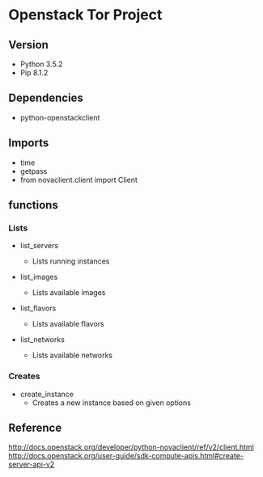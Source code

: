 # Openstack Tor Project

## Version
- Python 3.5.2
- Pip 8.1.2

## Dependencies
- python-openstackclient

## Imports
- time
- getpass
- from novaclient.client import Client

## functions
### Lists
- list_servers
  * Lists running instances

- list_images
  * Lists available images

- list_flavors
  * Lists available flavors

- list_networks
  * Lists available networks

### Creates
- create_instance
  * Creates a new instance based on given options
  
## Reference
http://docs.openstack.org/developer/python-novaclient/ref/v2/client.html
http://docs.openstack.org/user-guide/sdk-compute-apis.html#create-server-api-v2

